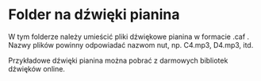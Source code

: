 # Folder na dźwięki pianina

W tym folderze należy umieścić pliki dźwiękowe pianina w formacie .caf .
Nazwy plików powinny odpowiadać nazwom nut, np. C4.mp3, D4.mp3, itd.

Przykładowe dźwięki pianina można pobrać z darmowych bibliotek dźwięków online.